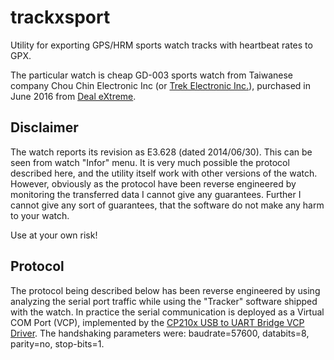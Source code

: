 # trackxsport
Utility for exporting GPS/HRM sports watch tracks with heartbeat rates to GPX.

The particular watch is cheap GD-003 sports watch from Taiwanese company Chou Chin Electronic Inc
(or [Trek Electronic Inc.](http://www.treklimited.com/)), purchased in June 2016 from 
[Deal eXtreme](http://www.dx.com/p/gd-003-multi-function-outdoor-digital-sport-watch-w-pedometer-gps-compass-backlight-navy-354517#.V6rwr6Isw-o).

## Disclaimer

The watch reports its revision as E3.628 (dated 2014/06/30). This can be seen from watch "Infor" menu. It is very much possible
the protocol described here, and the utility itself work with other versions of the watch. However, obviously as the protocol
have been reverse engineered by monitoring the transferred data I cannot give any guarantees. Further I cannot give any sort of
guarantees, that the software do not make any harm to your watch. 

Use at your own risk!

## Protocol

The protocol being described below has been reverse engineered by using analyzing the serial port traffic while using
the "Tracker" software shipped with the watch. In practice the serial communication is deployed as a Virtual COM Port
(VCP), implemented by the
[CP210x USB to UART Bridge VCP Driver](https://www.silabs.com/products/mcu/Pages/USBtoUARTBridgeVCPDrivers.aspx).
The handshaking parameters were: baudrate=57600, databits=8, parity=no, stop-bits=1.
